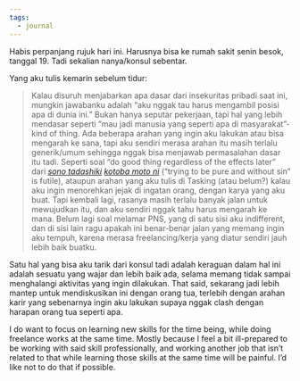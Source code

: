 ```yaml
---
tags:
  - journal
---
```

Habis perpanjang rujuk hari ini. Harusnya bisa ke rumah sakit senin besok, tanggal 19. Tadi sekalian nanya/konsul sebentar.

Yang aku tulis kemarin sebelum tidur:

> Kalau disuruh menjabarkan apa dasar dari insekuritas pribadi saat ini, mungkin jawabanku adalah “aku nggak tau harus mengambil posisi apa di dunia ini.” Bukan hanya seputar pekerjaan, tapi hal yang lebih mendasar seperti “mau jadi manusia yang seperti apa di masyarakat”-kind of thing. Ada beberapa arahan yang ingin aku lakukan atau bisa mengarah ke sana, tapi aku sendiri merasa arahan itu masih terlalu generik/umum sehingga nggak bisa menjawab permasalahan dasar itu tadi. Seperti soal “do good thing regardless of the effects later” dari *[sono tadashiki](https://www.youtube.com/watch?v=81RNyxVogqQ) [kotoba moto ni](https://kafkafuura.wordpress.com/2014/07/31/sono-tadashiki-kotoba-no-moto-ni/)* (“trying to be pure and without sin” is futile), ataupun arahan yang aku tulis di Tasking (atau belum?) kalau aku ingin menorehkan jejak di ingatan orang, dengan karya yang aku buat. Tapi kembali lagi, rasanya masih terlalu banyak jalan untuk mewujudkan itu, dan aku sendiri nggak tahu harus mengarah ke mana. Belum lagi soal melamar PNS, yang di satu sisi aku indifferent, dan di sisi lain ragu apakah ini benar-benar jalan yang memang ingin aku tempuh, karena merasa freelancing/kerja yang diatur sendiri jauh lebih baik buatku.

Satu hal yang bisa aku tarik dari konsul tadi adalah keraguan dalam hal ini adalah sesuatu yang wajar dan lebih baik ada, selama memang tidak sampai menghalangi aktivitas yang ingin dilakukan. That said, sekarang jadi lebih mantep untuk mendiskusikan ini dengan orang tua, terlebih dengan arahan karir yang sebenarnya ingin aku lakukan supaya nggak clash dengan harapan orang tua seperti apa.

I do want to focus on learning new skills for the time being, while doing freelance works at the same time. Mostly because I feel a bit ill-prepared to be working with said skill professionally, and working another job that isn’t related to that while learning those skills at the same time will be painful. I’d like not to do that if possible.